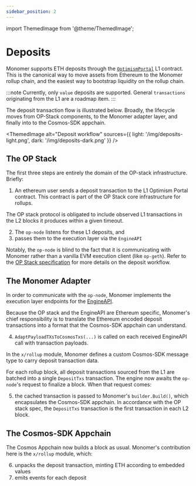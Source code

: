 ```yaml
---
sidebar_position: 2
---
```


import ThemedImage from '@theme/ThemedImage';

# Deposits

Monomer supports ETH deposits through the [`OptimismPortal`](https://github.com/ethereum-optimism/optimism/blob/d48b45954c381f75a13e61312da68d84e9b41418/packages/contracts-bedrock/src/L1/OptimismPortal.sol) L1 contract. This is the canonical way to move assets from Ethereum to the Monomer rollup chain, and the easiest way to bootstrap liquidity on the rollup chain.

:::note
Currently, only `value` deposits are supported. General `transactions` originating from the L1 are a roadmap item.
:::

The deposit transaction flow is illustrated below. Broadly, the lifecycle moves from OP-Stack components, to the Monomer adapter layer, and finally into to the Cosmos-SDK appchain.

<ThemedImage
alt="Deposit workflow"
sources={{ light: '/img/deposits-light.png', dark: '/img/deposits-dark.png' }}
/>

## The OP Stack

The first three steps are entirely the domain of the OP-stack infrastructure. Briefly:

1. An ethereum user sends a deposit transaction to the L1 Optimism Portal contract. This contract is part of the OP Stack core infrastructure for rollups.

The OP stack protocol is obligated to include observed L1 transactions in the L2 blocks it produces within a given timeout.

2. The `op-node` listens for these L1 deposits, and
3. passes them to the execution layer via the `EngineAPI`

Notably, the `op-node` is blind to the fact that it is communicating with Monomer rather than a vanilla EVM execution client (like `op-geth`). Refer to the [OP Stack specification](https://specs.optimism.io/protocol/deposits.html) for more details on the deposit workflow.

## The Monomer Adapter

In order to communicate with the `op-node`, Monomer implements the execution layer endpoints for the [EngineAPI](https://hackmd.io/@danielrachi/engine_api).

Because the OP stack and the EngineAPI are Ethereum specific, Monomer's chief responsibility is to translate the Ethereum encoded deposit transactions into a format that the Cosmos-SDK appchain can understand.

4. `AdaptPayloadTXsToCosmosTxs(...)` is called on each received EngineAPI call with transaction payloads.

In the `x/rollup` module, Monomer defines a custom Cosmos-SDK message type to carry deposit transaction data.

For each rollup block, all deposit transactions sourced from the L1 are batched into a single `DepositTxs` transaction. The engine now awaits the `op-node`'s request to finalize a block. When that request comes:

5. the cached transaction is passed to Monomer's `builder.Build()`, which encapsulates the Cosmos-SDK appchain. In accordance with the OP stack spec, the `DepositTxs` transaction is the first transaction in each L2 block.

## The Cosmos-SDK Appchain

The Cosmos Appchain now builds a block as usual. Monomer's contribution here is the `x/rollup` module, which:

6. unpacks the deposit transaction, minting ETH according to embedded values
7. emits events for each deposit
